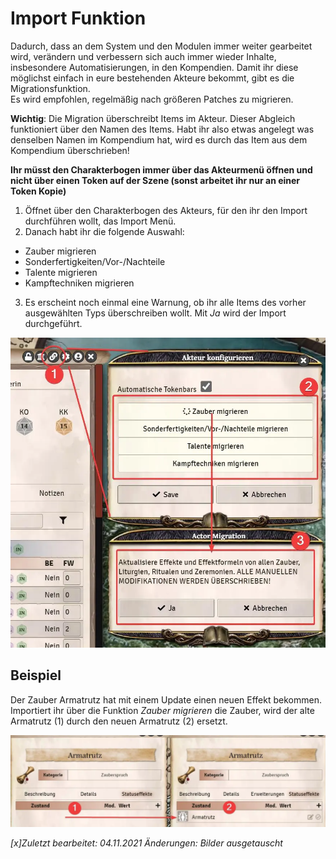 # Import Funktion
  
Dadurch, dass an dem System und den Modulen immer weiter gearbeitet wird, verändern und verbessern sich auch immer wieder Inhalte, insbesondere Automatisierungen, in den Kompendien. Damit ihr diese möglichst einfach in eure bestehenden Akteure bekommt, gibt es die Migrationsfunktion.   
Es wird empfohlen, regelmäßig nach größeren Patches zu migrieren.

**Wichtig**: Die Migration überschreibt Items im Akteur. Dieser Abgleich funktioniert über den Namen des Items. Habt ihr also etwas angelegt was denselben Namen im Kompendium hat, wird es durch das Item aus dem Kompendium überschrieben!  
  
**Ihr müsst den Charakterbogen immer über das Akteurmenü öffnen und nicht über einen Token auf der Szene (sonst arbeitet ihr nur an einer Token Kopie)** 

1. Öffnet über den Charakterbogen des Akteurs, für den ihr den Import durchführen wollt, das Import Menü.
2. Danach habt ihr die folgende Auswahl:
  * Zauber migrieren
  * Sonderfertigkeiten/Vor-/Nachteile 
  * Talente migrieren
  * Kampftechniken migrieren
3. Es erscheint noch einmal eine Warnung, ob ihr alle Items des vorher ausgewählten Typs überschreiben wollt. Mit *Ja* wird der Import durchgeführt.

![Import Funktion](de/images/de-import-funktion_0.webp)

## Beispiel
Der Zauber Armatrutz hat mit einem Update einen neuen Effekt bekommen. Importiert ihr über die Funktion *Zauber migrieren* die Zauber, wird der alte Armatrutz (1) durch den neuen Armatrutz (2) ersetzt.
  
  ![Import Armatrutz](de/images/de-import-funktion_1.webp)

  
*[x]Zuletzt bearbeitet: 04.11.2021*
*Änderungen: Bilder ausgetauscht*
